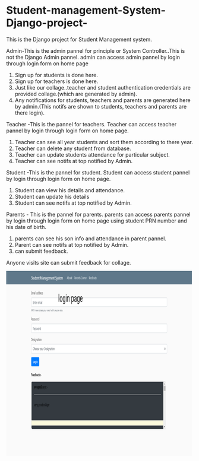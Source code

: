 # Student-management-System-Django-project-
This is the Django project for Student Management system.

Admin-This is the admin pannel for principle or System Controller..This is not the Django Admin pannel.
admin can access admin pannel by login through login form on home page
1. Sign up for students is done here.
2. Sign up for teachers is done here.
3. Just like our collage..teacher and student authentication credentials are provided collage.(which are generated by admin).
4. Any notifications for students, teachers and parents are generated here by admin.(This notifs are shown to students, teachers and parents are there login).

Teacher -This is the pannel for teachers. Teacher can access teacher pannel by login through login form on home page.
1. Teacher can see all year students and sort them according to there year.
2. Teacher can delete any student from database.
3. Teacher can update students attendance for particular subject.
4. Teacher can see notifs at top notified by Admin.

Student -This is the pannel for student. Student can access student pannel by login through login form on home page.
1. Student can view his details and attendance.
2. Student can update his details
4. Student can see notifs at top notified by Admin.

Parents - This is the pannel for parents. parents can access parents pannel by login through login form on home page using student PRN number and his date of birth.

1. parents can see his son info and attendance in parent pannel.
2. Parent can see notifs at top notified by Admin.
3. can submit feedback.

Anyone visits site can submit feedback for collage.


<img src="https://github.com/swapnilborse42/Student-management-System-Django-project-/blob/master/images/1.png" width="500" height="500"/><br>
